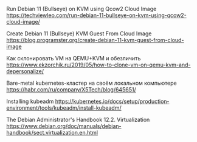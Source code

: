 Run Debian 11 (Bullseye) on KVM using Qcow2 Cloud Image
https://techviewleo.com/run-debian-11-bullseye-on-kvm-using-qcow2-cloud-image/

Create Debian 11 (Bullseye) KVM Guest From Cloud Image
https://blog.programster.org/create-debian-11-kvm-guest-from-cloud-image

Как склонировать VM на QEMU+KVM и обезличить
https://www.ekzorchik.ru/2019/05/how-to-clone-vm-on-qemu-kvm-and-depersonalize/


Bare-metal kubernetes-кластер на своём локальном компьютере
https://habr.com/ru/company/X5Tech/blog/645651/

Installing kubeadm
https://kubernetes.io/docs/setup/production-environment/tools/kubeadm/install-kubeadm/

The Debian Administrator's Handbook
12.2. Virtualization
https://www.debian.org/doc/manuals/debian-handbook/sect.virtualization.en.html